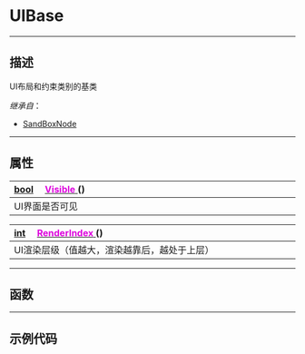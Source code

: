 # UIBase
------------------------------------------------------------------------------------------
## 描述

UI布局和约束类别的基类

*继承自*：
* [SandBoxNode](/Api/Class/NoType/SandBoxNode.md)

------------------------------------------------------------------------------------------
## 属性

|<div style="width:1000px">[bool](/Api/DataType/bool.md) &emsp;[<font color="dd00dd">Visible</font> ]() ()</div>|
|:---|
|UI界面是否可见|

|<div style="width:1000px">[int](/Api/DataType/int.md) &emsp;[<font color="dd00dd">RenderIndex</font> ]() ()</div>|
|:---|
|UI渲染层级（值越大，渲染越靠后，越处于上层）|


------------------------------------------------------------------------------------------
## 函数


------------------------------------------------------------------------------------------
## 示例代码


